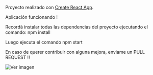 Proyecto realizado con [Create React App](https://github.com/facebook/create-react-app).

Aplicación funcionando !

Recordá instalar todas las dependencias del proyecto ejecutando el comando: npm install

Luego ejecuta el comando npm start

En caso de querer contribuir con alguna mejora, enviame un PULL REQUEST !!

![Ver imagen](/src/path/to/img.jpg?raw=true "Optional Title")